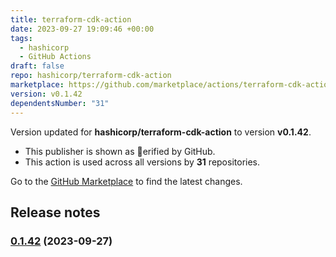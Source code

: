 ```yaml
---
title: terraform-cdk-action
date: 2023-09-27 19:09:46 +00:00
tags:
  - hashicorp
  - GitHub Actions
draft: false
repo: hashicorp/terraform-cdk-action
marketplace: https://github.com/marketplace/actions/terraform-cdk-action
version: v0.1.42
dependentsNumber: "31"
---
```



Version updated for **hashicorp/terraform-cdk-action** to version **v0.1.42**.
- This publisher is shown as erified by GitHub.
- This action is used across all versions by **31** repositories.

Go to the [GitHub Marketplace](https://github.com/marketplace/actions/terraform-cdk-action) to find the latest changes.

## Release notes


### [0.1.42](https://github.com/hashicorp/terraform-cdk-action/compare/v0.1.41...v0.1.42) (2023-09-27)

